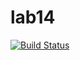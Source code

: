 # lab14

[![Build Status](https://travis-ci.org/IlyaFLW/lab14.svg?branch=main)](https://travis-ci.org/IlyaFLW/lab14)
